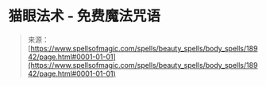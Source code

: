 <!--yml

分类：未分类

日期：2024年06月12日 19:00:36

-->

# 猫眼法术 - 免费魔法咒语

> 来源：[https://www.spellsofmagic.com/spells/beauty_spells/body_spells/18942/page.html#0001-01-01](https://www.spellsofmagic.com/spells/beauty_spells/body_spells/18942/page.html#0001-01-01)
